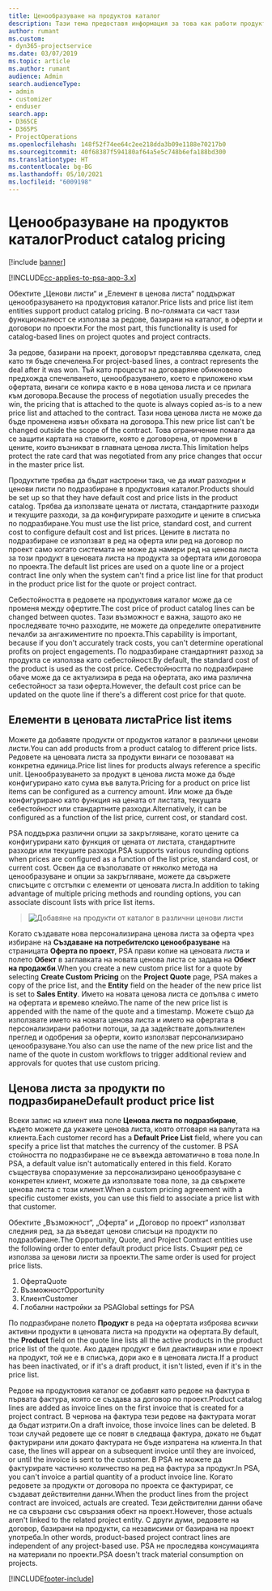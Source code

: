 ```yaml
---
title: Ценообразуване на продуктов каталог
description: Тази тема предоставя информация за това как работи продуктовият каталог в Dynamics 365 Project Service Automation (PSA).
author: rumant
ms.custom:
- dyn365-projectservice
ms.date: 03/07/2019
ms.topic: article
ms.author: rumant
audience: Admin
search.audienceType:
- admin
- customizer
- enduser
search.app:
- D365CE
- D365PS
- ProjectOperations
ms.openlocfilehash: 148f52f74ee64c2ee218dda3b09e1188e70217b0
ms.sourcegitcommit: 40f68387f594180af64a5e5c748b6efa188bd300
ms.translationtype: HT
ms.contentlocale: bg-BG
ms.lasthandoff: 05/10/2021
ms.locfileid: "6009198"
---
```

# <a name="product-catalog-pricing"></a><span data-ttu-id="0685d-103">Ценообразуване на продуктов каталог</span><span class="sxs-lookup"><span data-stu-id="0685d-103">Product catalog pricing</span></span> 

[!include [banner](../includes/psa-now-project-operations.md)]

[!INCLUDE[cc-applies-to-psa-app-3.x](../includes/cc-applies-to-psa-app-3x.md)]


<span data-ttu-id="0685d-104">Обектите „Ценови листи“ и „Елемент в ценова листа“ поддържат ценообразуването на продуктовия каталог.</span><span class="sxs-lookup"><span data-stu-id="0685d-104">Price lists and price list item entities support product catalog pricing.</span></span> <span data-ttu-id="0685d-105">В по-голямата си част тази функционалност се използва за редове, базирани на каталог, в оферти и договори по проекти.</span><span class="sxs-lookup"><span data-stu-id="0685d-105">For the most part, this functionality is used for catalog-based lines on project quotes and project contracts.</span></span>

<span data-ttu-id="0685d-106">За редове, базирани на проект, договорът представлява сделката, след като тя бъде спечелена.</span><span class="sxs-lookup"><span data-stu-id="0685d-106">For project-based lines, a contract represents the deal after it was won.</span></span> <span data-ttu-id="0685d-107">Тъй като процесът на договаряне обикновено предхожда спечелването, ценообразуването, което е приложено към офертата, винаги се копира както е в нова ценова листа и се прилага към договора.</span><span class="sxs-lookup"><span data-stu-id="0685d-107">Because the process of negotiation usually precedes the win, the pricing that is attached to the quote is always copied as-is to a new price list and attached to the contract.</span></span> <span data-ttu-id="0685d-108">Тази нова ценова листа не може да бъде променена извън обхвата на договора.</span><span class="sxs-lookup"><span data-stu-id="0685d-108">This new price list can't be changed outside the scope of the contract.</span></span> <span data-ttu-id="0685d-109">Това ограничение помага да се защити картата на ставките, която е договорена, от промени в цените, които възникват в главната ценова листа.</span><span class="sxs-lookup"><span data-stu-id="0685d-109">This limitation helps protect the rate card that was negotiated from any price changes that occur in the master price list.</span></span>

<span data-ttu-id="0685d-110">Продуктите трябва да бъдат настроени така, че да имат разходни и ценови листи по подразбиране в продуктовия каталог.</span><span class="sxs-lookup"><span data-stu-id="0685d-110">Products should be set up so that they have default cost and price lists in the product catalog.</span></span> <span data-ttu-id="0685d-111">Трябва да използвате цената от листата, стандартните разходи и текущите разходи, за да конфигурирате разходите и цените в списъка по подразбиране.</span><span class="sxs-lookup"><span data-stu-id="0685d-111">You must use the list price, standard cost, and current cost to configure default cost and list prices.</span></span> <span data-ttu-id="0685d-112">Цените в листата по подразбиране се използват в ред на оферта или ред на договор по проект само когато системата не може да намери ред на ценова листа за този продукт в ценовата листа на продукта за офертата или договора по проекта.</span><span class="sxs-lookup"><span data-stu-id="0685d-112">The default list prices are used on a quote line or a project contract line only when the system can't find a price list line for that product in the product price list for the quote or project contract.</span></span>

<span data-ttu-id="0685d-113">Себестойността в редовете на продуктовия каталог може да се променя между офертите.</span><span class="sxs-lookup"><span data-stu-id="0685d-113">The cost price of product catalog lines can be changed between quotes.</span></span> <span data-ttu-id="0685d-114">Тази възможност е важна, защото ако не проследявате точно разходите, не можете да определите оперативните печалби за ангажиментите по проекта.</span><span class="sxs-lookup"><span data-stu-id="0685d-114">This capability is important, because if you don't accurately track costs, you can't determine operational profits on project engagements.</span></span> <span data-ttu-id="0685d-115">По подразбиране стандартният разход за продукта се използва като себестойност.</span><span class="sxs-lookup"><span data-stu-id="0685d-115">By default, the standard cost of the product is used as the cost price.</span></span> <span data-ttu-id="0685d-116">Себестойността по подразбиране обаче може да се актуализира в реда на офертата, ако има различна себестойност за тази оферта.</span><span class="sxs-lookup"><span data-stu-id="0685d-116">However, the default cost price can be updated on the quote line if there's a different cost price for that quote.</span></span>

## <a name="price-list-items"></a><span data-ttu-id="0685d-117">Елементи в ценовата листа</span><span class="sxs-lookup"><span data-stu-id="0685d-117">Price list items</span></span>

<span data-ttu-id="0685d-118">Можете да добавяте продукти от продуктов каталог в различни ценови листи.</span><span class="sxs-lookup"><span data-stu-id="0685d-118">You can add products from a product catalog to different price lists.</span></span> <span data-ttu-id="0685d-119">Редовете на ценовата листа за продукти винаги се позовават на конкретна единица.</span><span class="sxs-lookup"><span data-stu-id="0685d-119">Price list lines for products always reference a specific unit.</span></span> <span data-ttu-id="0685d-120">Ценообразуването за продукт в ценова листа може да бъде конфигурирано като сума във валута.</span><span class="sxs-lookup"><span data-stu-id="0685d-120">Pricing for a product on price list items can be configured as a currency amount.</span></span> <span data-ttu-id="0685d-121">Или може да бъде конфигурирано като функция на цената от листата, текущата себестойност или стандартните разходи.</span><span class="sxs-lookup"><span data-stu-id="0685d-121">Alternatively, it can be configured as a function of the list price, current cost, or standard cost.</span></span>

<span data-ttu-id="0685d-122">PSA поддържа различни опции за закръгляване, когато цените са конфигурирани като функция от цената от листата, стандартните разходи или текущите разходи.</span><span class="sxs-lookup"><span data-stu-id="0685d-122">PSA supports various rounding options when prices are configured as a function of the list price, standard cost, or current cost.</span></span> <span data-ttu-id="0685d-123">Освен да се възползвате от няколко метода на ценообразуване и опции за закръгляване, можете да свържете списъците с отстъпки с елементи от ценовата листа.</span><span class="sxs-lookup"><span data-stu-id="0685d-123">In addition to taking advantage of multiple pricing methods and rounding options, you can associate discount lists with price list items.</span></span> 

> ![Добавяне на продукти от каталог в различни ценови листи](media/basic-guide-16.png)

<span data-ttu-id="0685d-125">Когато създавате нова персонализирана ценова листа за оферта чрез избиране на **Създаване на потребителско ценообразуване** на страницата **Оферта по проект**, PSA прави копие на ценовата листа и полето **Обект** в заглавката на новата ценова листа се задава на **Обект на продажби**.</span><span class="sxs-lookup"><span data-stu-id="0685d-125">When you create a new custom price list for a quote by selecting **Create Custom Pricing** on the **Project Quote** page, PSA makes a copy of the price list, and the **Entity** field on the header of the new price list is set to **Sales Entity**.</span></span> <span data-ttu-id="0685d-126">Името на новата ценова листа се допълва с името на офертата и времево клеймо.</span><span class="sxs-lookup"><span data-stu-id="0685d-126">The name of the new price list is appended with the name of the quote and a timestamp.</span></span> <span data-ttu-id="0685d-127">Можете също да използвате името на новата ценова листа и името на офертата в персонализирани работни потоци, за да задействате допълнителен преглед и одобрения за оферти, които използват персонализирано ценообразуване.</span><span class="sxs-lookup"><span data-stu-id="0685d-127">You also can use the name of the new price list and the name of the quote in custom workflows to trigger additional review and approvals for quotes that use custom pricing.</span></span>

 
## <a name="default-product-price-list"></a><span data-ttu-id="0685d-128">Ценова листа за продукти по подразбиране</span><span class="sxs-lookup"><span data-stu-id="0685d-128">Default product price list</span></span>
<span data-ttu-id="0685d-129">Всеки запис на клиент има поле **Ценова листа по подразбиране**, където можете да укажете ценова листа, която отговаря на валутата на клиента.</span><span class="sxs-lookup"><span data-stu-id="0685d-129">Each customer record has a **Default Price List** field, where you can specify a price list that matches the currency of the customer.</span></span> <span data-ttu-id="0685d-130">В PSA стойността по подразбиране не се въвежда автоматично в това поле.</span><span class="sxs-lookup"><span data-stu-id="0685d-130">In PSA, a default value isn't automatically entered in this field.</span></span> <span data-ttu-id="0685d-131">Когато съществува споразумение за персонализирано ценообразуване с конкретен клиент, можете да използвате това поле, за да свържете ценова листа с този клиент.</span><span class="sxs-lookup"><span data-stu-id="0685d-131">When a custom pricing agreement with a specific customer exists, you can use this field to associate a price list with that customer.</span></span>

<span data-ttu-id="0685d-132">Обектите „Възможност“, „Оферта“ и „Договор по проект“ използват следния ред, за да въведат ценови списъци на продукти по подразбиране.</span><span class="sxs-lookup"><span data-stu-id="0685d-132">The Opportunity, Quote, and Project Contract entities use the following order to enter default product price lists.</span></span> <span data-ttu-id="0685d-133">Същият ред се използва за ценови листи за проекти.</span><span class="sxs-lookup"><span data-stu-id="0685d-133">The same order is used for project price lists.</span></span>

1.  <span data-ttu-id="0685d-134">Оферта</span><span class="sxs-lookup"><span data-stu-id="0685d-134">Quote</span></span>
2.  <span data-ttu-id="0685d-135">Възможност</span><span class="sxs-lookup"><span data-stu-id="0685d-135">Opportunity</span></span>
3.  <span data-ttu-id="0685d-136">Клиент</span><span class="sxs-lookup"><span data-stu-id="0685d-136">Customer</span></span>
4.  <span data-ttu-id="0685d-137">Глобални настройки за PSA</span><span class="sxs-lookup"><span data-stu-id="0685d-137">Global settings for PSA</span></span>

<span data-ttu-id="0685d-138">По подразбиране полето **Продукт** в реда на офертата изброява всички активни продукти в ценовата листа на продукти на офертата.</span><span class="sxs-lookup"><span data-stu-id="0685d-138">By default, the **Product** field on the quote line lists all the active products in the product price list of the quote.</span></span> <span data-ttu-id="0685d-139">Ако даден продукт е бил деактивиран или е проект на продукт, той не е в списъка, дори ако е в ценовата листа.</span><span class="sxs-lookup"><span data-stu-id="0685d-139">If a product has been inactivated, or if it's a draft product, it isn't listed, even if it's in the price list.</span></span> 

<span data-ttu-id="0685d-140">Редове на продуктовия каталог се добавят като редове на фактура в първата фактура, която се създава за договор по проект.</span><span class="sxs-lookup"><span data-stu-id="0685d-140">Product catalog lines are added as invoice lines on the first invoice that is created for a project contract.</span></span> <span data-ttu-id="0685d-141">В чернова на фактура тези редове на фактурата могат да бъдат изтрити.</span><span class="sxs-lookup"><span data-stu-id="0685d-141">On a draft invoice, those invoice lines can be deleted.</span></span> <span data-ttu-id="0685d-142">В този случай редовете ще се повят в следваща фактура, докато не бъдат фактурирани или докато фактурата не бъде изпратена на клиента.</span><span class="sxs-lookup"><span data-stu-id="0685d-142">In that case, the lines will appear on a subsequent invoice until they are invoiced, or until the invoice is sent to the customer.</span></span> <span data-ttu-id="0685d-143">В PSA не можете да фактурирате частично количество на ред на фактура за продукт.</span><span class="sxs-lookup"><span data-stu-id="0685d-143">In PSA, you can't invoice a partial quantity of a product invoice line.</span></span> <span data-ttu-id="0685d-144">Когато редовете за продукти от договора по проекта се фактурират, се създават действителни данни.</span><span class="sxs-lookup"><span data-stu-id="0685d-144">When the product lines from the project contract are invoiced, actuals are created.</span></span> <span data-ttu-id="0685d-145">Тези действителни данни обаче не са свързани със свързания обект на проект.</span><span class="sxs-lookup"><span data-stu-id="0685d-145">However, those actuals aren't linked to the related project entity.</span></span> <span data-ttu-id="0685d-146">С други думи, редовете на договор, базирани на продукти, са независими от базирана на проект употреба.</span><span class="sxs-lookup"><span data-stu-id="0685d-146">In other words, product-based project contract lines are independent of any project-based use.</span></span> <span data-ttu-id="0685d-147">PSA не проследява консумацията на материали по проекти.</span><span class="sxs-lookup"><span data-stu-id="0685d-147">PSA doesn't track material consumption on projects.</span></span>


[!INCLUDE[footer-include](../includes/footer-banner.md)]
